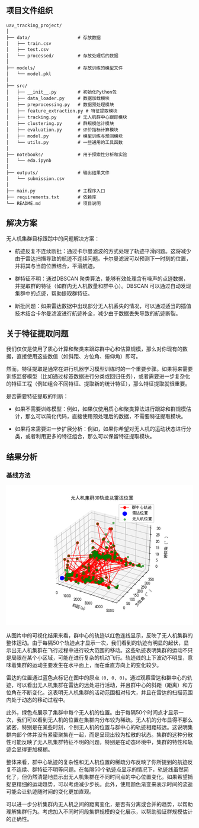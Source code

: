 ## 项目文件组织
```
uav_tracking_project/
│
├── data/                  # 存放数据
│   ├── train.csv
│   ├── test.csv
│   └── processed/         # 存放处理后的数据
│
├── models/                # 存放训练的模型文件
│   └── model.pkl
│
├── src/
│   ├── __init__.py        # 初始化Python包
│   ├── data_loader.py     # 数据加载模块
│   ├── preprocessing.py   # 数据预处理模块
│   ├── feature_extraction.py # 特征提取模块
│   ├── tracking.py        # 无人机群中心跟踪模块
│   ├── clustering.py      # 群规模估计模块
│   ├── evaluation.py      # 评价指标计算模块
│   ├── model.py           # 模型训练与预测模块
│   └── utils.py           # 一些通用的工具函数
│
├── notebooks/             # 用于探索性分析和实验
│   └── eda.ipynb
│
├── outputs/               # 输出结果文件
│   └── submission.csv
│
├── main.py                # 主程序入口
├── requirements.txt       # 依赖库
└── README.md              # 项目说明

```

## 解决方案
无人机集群目标跟踪中的问题解决方案：

* 航迹反复不连续断批：通过卡尔曼滤波的方式处理了轨迹平滑问题。这将减少由于雷达扫描导致的航迹不连续问题。卡尔曼滤波可以预测下一时刻的位置，并将其与当前位置结合，平滑航迹。

* 群特征不明：通过DBSCAN 聚类算法，能够有效处理含有噪声的点迹数据，并提取群的特征（如群内无人机数量和群中心）。DBSCAN 可以通过自动发现集群中的点迹，帮助提取群特征。

* 断批问题：如果雷达数据中出现部分无人机丢失的情况，可以通过适当的插值技术结合卡尔曼滤波进行航迹补全，减少由于数据丢失导致的航迹断裂。

## 关于特征提取问题
我们仅仅是使用了质心计算和聚类来跟踪群中心和估算规模，那么对你现有的数据，直接使用这些数值（如斜距、方位角、俯仰角）即可。

然而，特征提取是通常在进行机器学习模型训练时的一个重要步骤。如果将来需要训练监督模型（比如通过标签数据进行分类或回归任务），或者需要进一步复杂化的特征工程（例如组合不同特征、提取新的统计特征），那么特征提取就很重要。

是否需要特征提取的判断：

* 如果不需要训练模型：例如，如果仅使用质心和聚类算法进行跟踪和群规模估计，那么可以简化代码，直接使用预处理后的数据，不需要特征提取模块。

* 如果将来需要进一步扩展分析：例如，如果你希望对无人机的运动状态进行分类，或者利用更多的特征组合，那么可以保留特征提取模块。

## 结果分析
### 基线方法
![本地路径](figures/results_1.png "相对路径演示")

从图片中的可视化结果来看，群中心的轨迹以红色连线显示，反映了无人机集群的整体运动。由于每隔50个轨迹点才显示一次，我们看到的轨迹有明显的起伏，显示出无人机集群在飞行过程中进行较大范围的移动。这些轨迹表明集群的运动不只是局限在某个小区域，可能在进行复杂的机动飞行。轨迹线的上下波动不明显，意味着集群的运动主要发生在水平面上，而在垂直方向上的变化较少。

雷达的位置通过蓝色点标记在图中的原点 `(0, 0, 0)`。通过观察雷达和群中心的轨迹，可以看出无人机集群在雷达的远处进行活动，并且群中心的斜距（距离）和方位角在不断变化。这表明无人机集群的活动范围相对较大，并且在雷达的扫描范围内处于动态的移动过程中。

此外，绿色点展示了集群中每个无人机的位置。由于每隔50个时间点才显示一次，我们可以看到无人机的位置在集群内分布较为稀疏。无人机的分布显得不那么紧密，特别是在某些时刻，个别无人机的位置与群中心的轨迹相距较远。这说明集群内部个体并没有紧密聚集在一起，而是呈现出较为松散的状态。集群的这种分散性可能反映了无人机集群特征不明的问题，特别是在动态环境中，集群的特性和轨迹会显得更加模糊。

整体来看，群中心轨迹的复杂性和无人机位置的稀疏分布反映了你所提到的航迹反复不连续、群特征不明等问题。在每隔50个轨迹点显示的情况下，轨迹线虽然简化了，但仍然清楚地显示出无人机集群在不同时间点的中心位置变化。如果希望捕捉更精细的运动趋势，可以考虑减少步长。此外，使用颜色渐变来表示时间的流逝可能会让轨迹随时间的变化更加直观。

可以进一步分析集群内无人机之间的距离变化，是否有分离或合并的趋势，以帮助理解集群行为。考虑加入不同时间段集群规模的变化展示，以帮助验证群规模估计的正确性。